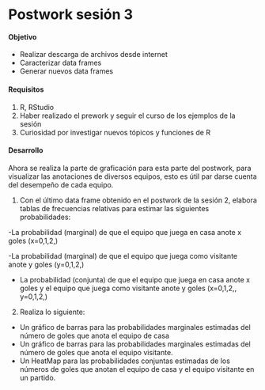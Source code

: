 # Postwork sesión 3

#### Objetivo

- Realizar descarga de archivos desde internet
- Caracterizar data frames
- Generar nuevos data frames

#### Requisitos

1. R, RStudio
2. Haber realizado el prework y seguir el curso de los ejemplos de la sesión
3. Curiosidad por investigar nuevos tópicos y funciones de R

#### Desarrollo

Ahora se realiza la parte de graficación para esta parte del postwork, para visualizar las anotaciones de diversos equipos, esto es útil par darse cuenta del desempeño de cada equipo.

1. Con el último data frame obtenido en el postwork de la sesión 2, elabora tablas de frecuencias relativas para estimar las siguientes probabilidades:

-La probabilidad (marginal) de que el equipo que juega en casa anote x goles (x=0,1,2,)

-La probabilidad (marginal) de que el equipo que juega como visitante anote y goles (y=0,1,2,)

- La probabilidad (conjunta) de que el equipo que juega en casa anote x goles y el equipo que juega como visitante anote y goles (x=0,1,2,, y=0,1,2,)

2. Realiza lo siguiente:

- Un gráfico de barras para las probabilidades marginales estimadas del número de goles que anota el equipo de casa
- Un gráfico de barras para las probabilidades marginales estimadas del número de goles que anota el equipo visitante.
- Un HeatMap para las probabilidades conjuntas estimadas de los números de goles que anotan el equipo de casa y el equipo visitante en un partido.
